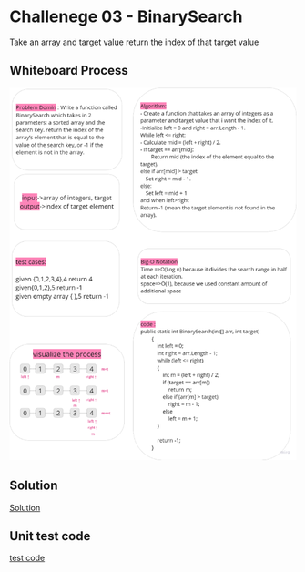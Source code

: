 # Challenege 03 - BinarySearch

Take an array and target value return the index of that target value

## Whiteboard Process

![WB02](../assets/CC03.png)

## Solution

[Solution](../data-structures-and-algorithms/CC03.cs)

## Unit test code

[test code](../CodeChallengesTests/test03.cs)
